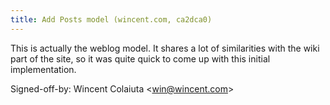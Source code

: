 ```yaml
---
title: Add Posts model (wincent.com, ca2dca0)
---
```


This is actually the weblog model. It shares a lot of similarities with the wiki part of the site, so it was quite quick to come up with this initial implementation.

Signed-off-by: Wincent Colaiuta &lt;win@wincent.com&gt;
